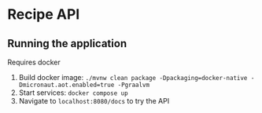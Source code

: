 # Recipe API

## Running the application

Requires docker

1. Build docker image: `./mvnw clean package -Dpackaging=docker-native -Dmicronaut.aot.enabled=true -Pgraalvm`
2. Start services: `docker compose up`
3. Navigate to `localhost:8080/docs` to try the API